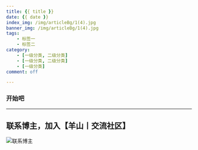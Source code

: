 ```yaml
---
title: {{ title }}
date: {{ date }}
index_img: /img/articleBg/1(4).jpg
banner_img: /img/articleBg/1(4).jpg
tags:
    - 标签一
    - 标签二
category:
    - [一级分类, 二级分类]
    - [一级分类, 二级分类]
    - [一级分类]
comment: off

---
```


### 开始吧

---

## 联系博主，加入【羊山丨交流社区】
![联系博主](/img/icon/wechatFindMe.png)